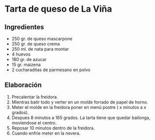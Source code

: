 # Tarta de queso de La Viña
## Ingredientes
- 250 gr. de queso mascarpone
- 250 gr. de queso crema
- 250 ml. de nata para montar
- 4 huevos
- 180 gr. de azucar
- 15 gr. maizena
- 2 cucharaditas de parmesano en polvo
## Elaboración
1. Precalentar la freidora.
2. Mientras batir todo y verter en un molde forrado de papel de horno.
3. Meter el molde en la freidora poner en menú postre ( x minutos a x grados).
4. Despues 8 minutos a 165 grados. La tarta tiene que quedar bailonga, moviendose el centro.
5. Reposar 10 minutos dentro de la freidora.
6. Cuando enfríe meter en la nevera.

